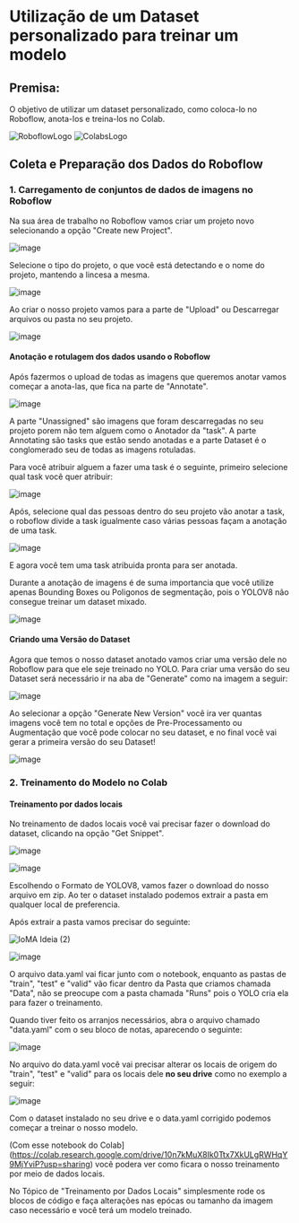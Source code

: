 # Utilização de um Dataset personalizado para treinar um modelo

## Premisa:

O objetivo de utilizar um dataset personalizado, como coloca-lo no Roboflow, anota-los e treina-los no Colab.

![RoboflowLogo](https://github.com/Datahuntl/VComputacional/assets/103469153/12810202-022d-4684-b362-615670efa010)
![ColabsLogo](https://github.com/Datahuntl/VComputacional/assets/103469153/4d0775da-7d6a-4c09-80ba-c3e63b24555c)

## Coleta e Preparação dos Dados do Roboflow

### 1. Carregamento de conjuntos de dados de imagens no Roboflow

Na sua área de trabalho no Roboflow vamos criar um projeto novo selecionando a opção "Create new Project".

![image](https://github.com/Datahuntl/VComputacional/assets/103469153/3f0f6f0d-41d9-42ef-8713-65808e6bc5dd)

Selecione o tipo do projeto, o que você está detectando e o nome do projeto, mantendo a lincesa a mesma.

![image](https://github.com/Datahuntl/VComputacional/assets/103469153/928156da-39ec-41eb-9d03-3ea71ad9b366)

Ao criar o nosso projeto vamos para a parte de "Upload" ou Descarregar arquivos ou pasta no seu projeto.

![image](https://github.com/Datahuntl/VComputacional/assets/103469153/032d31d1-ceaa-46b5-9862-530bbe531710)

#### Anotação e rotulagem dos dados usando o Roboflow

Após fazermos o upload de todas as imagens que queremos anotar vamos começar a anota-las, que fica na parte de "Annotate".

![image](https://github.com/Datahuntl/VComputacional/assets/103469153/0b33280a-aeb1-4749-98a3-efabc6af28ed)

A parte "Unassigned" são imagens que foram descarregadas no seu projeto porem não tem alguem como o Anotador da "task". A parte Annotating são tasks que estão sendo anotadas e a parte Dataset é o conglomerado seu de todas as imagens rotuladas.

Para você atribuir alguem a fazer uma task é o seguinte, primeiro selecione qual task você quer atribuir:

![image](https://github.com/Datahuntl/VComputacional/assets/103469153/485c5531-7df7-4538-9ff6-19cdb30797e5)

Após, selecione qual das pessoas dentro do seu projeto vão anotar a task, o roboflow divide a task igualmente caso várias pessoas façam a anotação de uma task.

![image](https://github.com/Datahuntl/VComputacional/assets/103469153/d1b38df9-1b1d-45a7-bb65-9c16aa833ddc)

E agora você tem uma task atribuida pronta para ser anotada.

Durante a anotação de imagens é de suma importancia que você utilize apenas Bounding Boxes ou Poligonos de segmentação, pois o YOLOV8 não consegue treinar um dataset mixado.

![image](https://github.com/Datahuntl/VComputacional/assets/103469153/f5f2a888-2eb2-41bc-8d66-42ccdd31d3b8)

#### Criando uma Versão do Dataset

Agora que temos o nosso dataset anotado vamos criar uma versão dele no Roboflow para que ele seje treinado no YOLO. Para criar uma versão do seu Dataset será necessário ir na aba de "Generate" como na imagem a seguir:

![image](https://github.com/Datahuntl/VComputacional/assets/103469153/8e96da00-c2c8-43ea-a7cb-5960152c0e30)

Ao selecionar a opção "Generate New Version" você ira ver quantas imagens você tem no total e opções de Pre-Processamento ou Augmentação que você pode colocar no seu dataset, e no final você vai gerar a primeira versão do seu Dataset!

![image](https://github.com/Datahuntl/VComputacional/assets/103469153/c7e98845-6089-4f42-b367-2f84bd72265a)

### 2. Treinamento do Modelo no Colab

   #### Treinamento por dados locais

No treinamento de dados locais você vai precisar fazer o download do dataset, clicando na opção "Get Snippet".

![image](https://github.com/Datahuntl/VComputacional/assets/103469153/44436fd3-a917-4b88-b3c4-00a47eeb3c0b)

![image](https://github.com/Datahuntl/VComputacional/assets/103469153/083e437d-cf20-4da7-af2d-c19bc690bfad)


Escolhendo o Formato de YOLOV8, vamos fazer o download do nosso arquivo em zip. Ao ter o dataset instalado podemos extrair a pasta em qualquer local de preferencia.

Após extrair a pasta vamos precisar do seguinte:

![IoMA Ideia (2)](https://github.com/Datahuntl/VComputacional/assets/103469153/2026bb51-78c4-4219-ad6e-cf1beace3ddf)

![image](https://github.com/Datahuntl/VComputacional/assets/103469153/c7bbc184-fbb5-4f91-9f1f-37e2f6e00087)

O arquivo data.yaml vai ficar junto com o notebook, enquanto as pastas de "train", "test" e "valid" vão ficar dentro da Pasta que criamos chamada "Data", não se preocupe com a pasta chamada "Runs" pois o YOLO cria ela para fazer o treinamento.

Quando tiver feito os arranjos necessários, abra o arquivo chamado "data.yaml" com o seu bloco de notas, aparecendo o seguinte:

![image](https://github.com/Datahuntl/VComputacional/assets/103469153/d591044b-3ba7-4d1f-975b-2034a1e525d4)

No arquivo do data.yaml você vai precisar alterar os locais de origem do "train", "test" e "valid" para os locais dele **no seu drive** como no exemplo a seguir:

![image](https://github.com/Datahuntl/VComputacional/assets/103469153/8cbc0b85-2553-4a56-be6a-abaef3834570)

Com o dataset instalado no seu drive e o data.yaml corrigido podemos começar a treinar o nosso modelo.

(Com esse notebook do Colab](https://colab.research.google.com/drive/10n7kMuX8Ik0Ttx7XkULgRWHqY9MjYviP?usp=sharing) você podera ver como ficara o nosso treinamento por meio de dados locais.

No Tópico de "Treinamento por Dados Locais" simplesmente rode os blocos de código e faça alterações nas epócas ou tamanho da imagem caso necessário e você terá um modelo treinado.

